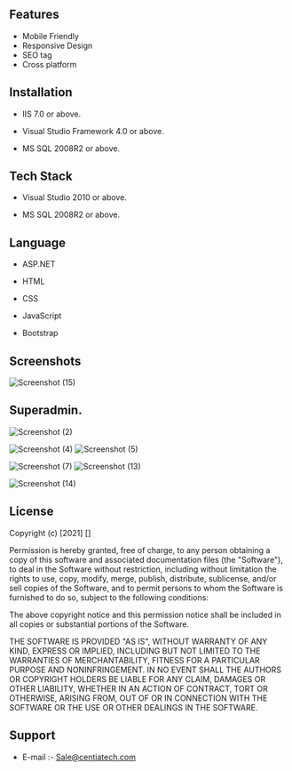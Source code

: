 
## Features

- Mobile Friendly 
- Responsive Design
- SEO tag
- Cross platform



  
## Installation

- IIS 7.0  or above.

- Visual Studio Framework 4.0 or above.

- MS SQL 2008R2 or above.

## Tech Stack

- Visual Studio 2010 or above.

- MS SQL 2008R2 or above.
  
## Language

- ASP.NET
- HTML

- CSS

- JavaScript
- Bootstrap

## Screenshots

 
![Screenshot (15)](https://user-images.githubusercontent.com/92842316/140878339-b565f85b-11ef-4d04-b461-cb61b2dec4d5.png)
## Superadmin.
![Screenshot (2)](https://user-images.githubusercontent.com/92842316/140878363-cfcbcc2e-0f97-4a59-b5d6-858b56d14db9.png)

![Screenshot (4)](https://user-images.githubusercontent.com/92842316/140878376-0e66e7a4-788a-461e-91dd-f81cb1993c39.png)
![Screenshot (5)](https://user-images.githubusercontent.com/92842316/140878384-56442829-2e5c-4a4f-b6a8-1aab40e6fe6f.png)

![Screenshot (7)](https://user-images.githubusercontent.com/92842316/140878390-510cf28a-efdb-4946-ae0d-4f111e470917.png)
![Screenshot (13)](https://user-images.githubusercontent.com/92842316/140878401-95a27a66-e3e0-406a-96b2-9dce05df9db4.png)

 ![Screenshot (14)](https://user-images.githubusercontent.com/92842316/140878409-1e8fc80e-4268-4f49-b764-8021cb80443d.png)






## License

Copyright (c) [2021] []

Permission is hereby granted, free of charge, to any person obtaining a copy
of this software and associated documentation files (the "Software"), to deal
in the Software without restriction, including without limitation the rights
to use, copy, modify, merge, publish, distribute, sublicense, and/or sell
copies of the Software, and to permit persons to whom the Software is
furnished to do so, subject to the following conditions:

The above copyright notice and this permission notice shall be included in all
copies or substantial portions of the Software.

THE SOFTWARE IS PROVIDED "AS IS", WITHOUT WARRANTY OF ANY KIND, EXPRESS OR
IMPLIED, INCLUDING BUT NOT LIMITED TO THE WARRANTIES OF MERCHANTABILITY,
FITNESS FOR A PARTICULAR PURPOSE AND NONINFRINGEMENT. IN NO EVENT SHALL THE
AUTHORS OR COPYRIGHT HOLDERS BE LIABLE FOR ANY CLAIM, DAMAGES OR OTHER
LIABILITY, WHETHER IN AN ACTION OF CONTRACT, TORT OR OTHERWISE, ARISING FROM,
OUT OF OR IN CONNECTION WITH THE SOFTWARE OR THE USE OR OTHER DEALINGS IN THE
SOFTWARE.

## Support

- E-mail :- Sale@centiatech.com
  

